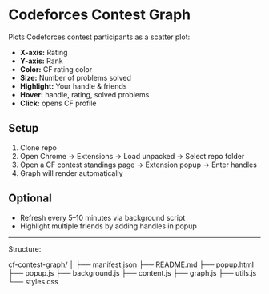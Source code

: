 # Codeforces Contest Graph

Plots Codeforces contest participants as a scatter plot:
- **X-axis:** Rating
- **Y-axis:** Rank
- **Color:** CF rating color
- **Size:** Number of problems solved
- **Highlight:** Your handle & friends
- **Hover:** handle, rating, solved problems
- **Click:** opens CF profile

## Setup

1. Clone repo
2. Open Chrome → Extensions → Load unpacked → Select repo folder
3. Open a CF contest standings page → Extension popup → Enter handles
4. Graph will render automatically

## Optional

- Refresh every 5–10 minutes via background script
- Highlight multiple friends by adding handles in popup
--------------------------------------

Structure:

cf-contest-graph/
│
├── manifest.json
├── README.md
├── popup.html
├── popup.js
├── background.js
├── content.js
├── graph.js
├── utils.js
└── styles.css
